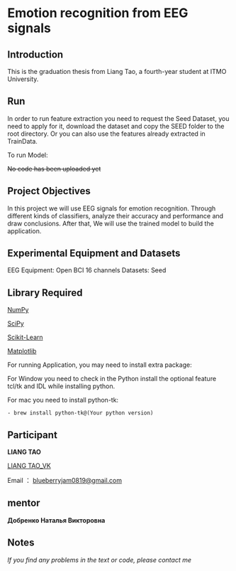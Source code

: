 # Emotion recognition from EEG signals #

## Introduction ##

This is the graduation thesis from Liang Tao, a fourth-year student at ITMO University.

## Run ##

In order to run feature extraction you need to request the Seed Dataset, you need to apply for it, download the dataset and copy the SEED folder to the root directory.
Or you can also use the features already extracted in TrainData.

To run Model:

~~No code has been uploaded yet~~

## Project Objectives ##

In this project we will use EEG signals for emotion recognition. Through different kinds of classifiers, analyze their accuracy and performance and draw conclusions.
After that, We will use the trained model to build the application.

## Experimental Equipment and Datasets ##

EEG Equipment: Open BCI 16 channels
Datasets: Seed

## Library Required ##

[NumPy](https://numpy.org/)

[SciPy](https://scipy.org/)

[Scikit-Learn](https://scikit-learn.org/stable/)

[Matplotlib](https://matplotlib.org/)

For running Application, you may need to install extra package:

For Window you need to check in the Python install the optional feature tcl/tk and IDL while installing python.

For mac you need to install python-tk:

```
- brew install python-tk@(Your python version)
```


## Participant ##

**LIANG TAO**

[LIANG TAO_VK](https://vk.com/snyderlt)

Email ： blueberryjam0819@gmail.com

## mentor ##

**Добренко Наталья Викторовна**

## Notes ##

_If you find any problems in the text or code, please contact me_

